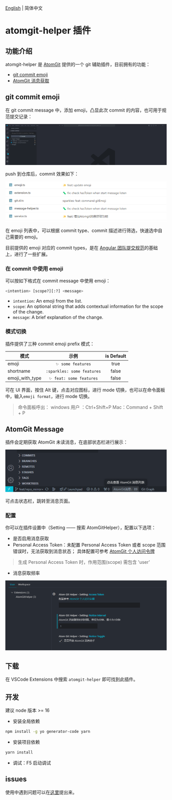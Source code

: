 [English](./README.md) | 简体中文

# atomgit-helper 插件

## 功能介绍

atomgit-helper 是 [AtomGit](https://atomgit.com) 提供的一个 git 辅助插件，目前拥有的功能：

- [git commit emoji](#git-commit-emoji)
- [AtomGit 消息获取](#atomgit-message)

## git commit emoji

在 git commit message 中，添加 emoji，凸显此次 commit 的内容，也可用于规范提交记录：

![features](resources/demo/atomgit-helper-demo.gif)

push 到仓库后，commit 效果如下：

![commit-emoji](resources/demo/commit_emoji.png)

在 emoji 列表中，可以根据 commit type、commit 描述进行筛选，快速选中自己需要的 emoji。

目前提供的 emoji 对应的 commit types，是在 [Angular 团队提交规范](https://github.com/angular/angular/blob/22b96b9/CONTRIBUTING.md#type)的基础上，进行了一些扩展。

### 在 commit 中使用 emoji

可以按如下格式在 commit message 中使用 emoji：

```bash
<intention> [scope?][:?] <message>
```

- `intention`: An emoji from the list.
- `scope`: An optional string that adds contextual information for the scope of the change.
- `message`: A brief explanation of the change.

### 模式切换

插件提供了三种 commit emoji prefix 模式：

| 模式        | 示例    |  is Default  |
| --------   | :----:  | :----: |
| emoji      | `✨ some features` |   true    |
| shortname  | `:sparkles: some features` |   false   |
| emoji_with_type        | `✨ feat: some features` |   false   |

可在 UI 界面，按住 Alt 键，点击对应图标，进行 mode 切换，也可以在命令面板中，输入`emoji format`，进行 mode 切换。

> 命令面板呼出：
> windows 用户 ：Ctrl+Shift+P
> Mac：Command + Shift + P

## AtomGit Message

插件会定期获取 AtomGit 未读消息，在底部状态栏进行展示：

![message_bar](resources/demo/message_bar.png)

可点击状态栏，跳转至消息页面。

### 配置

你可以在插件设置中（Setting —— 搜索 AtomGitHelper），配置以下选项：

- 是否启用消息获取
- Personal Access Token：未配置 Personal Access Token 或者 scope 范围错误时，无法获取到消息状态； 具体配置可参考 [AtomGit 个人访问令牌](https://docs.atomgit.com/user/pats)

> 生成 Personal Access Token 时，作用范围(scope) 需包含 'user'

- 消息获取频率

![message_setting](resources/demo/message_setting.png)

## 下载

在 VSCode Extensions 中搜索 `atomgit-helper` 即可找到此插件。

## 开发

建议 node 版本 >= 16

- 安装全局依赖

```bash
npm install -g yo generator-code yarn
```

- 安装项目依赖

```bash
yarn install
```

- 调试：F5 启动调试

## issues

使用中遇到问题可以在[这里](https://github.com/atomgit-dev/atomgit_helper/issues)提出来。

